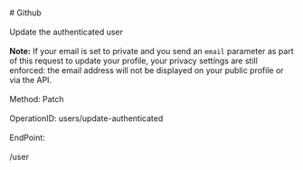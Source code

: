 <br>#     Github</br>
<br>Update the authenticated user</br>
<br>**Note:** If your email is set to private and you send an `email` parameter as part of this request to update your profile, your privacy settings are still enforced: the email address will not be displayed on your public profile or via the API.</br>
<br>Method: Patch</br>
<br>OperationID: users/update-authenticated</br>
<br>EndPoint:</br>
<br>/user</br>
